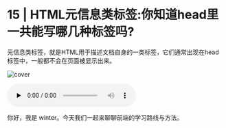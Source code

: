 # 15 | HTML元信息类标签:你知道head里一共能写哪几种标签吗?

元信息类标签，就是HTML用于描述文档自身的一类标签，它们通常出现在head标签中，一般都不会在页面被显示出来。

![cover](https://static001.geekbang.org/resource/image/b1/5b/b18298c4377d44724a80dff70dc5ff5b.jpg)

<audio id="audio" controls="" preload="none">
    <source id="mp3" src="/mp3/15.mp3">
</audio>

你好，我是 winter。今天我们一起来聊聊前端的学习路线与方法。